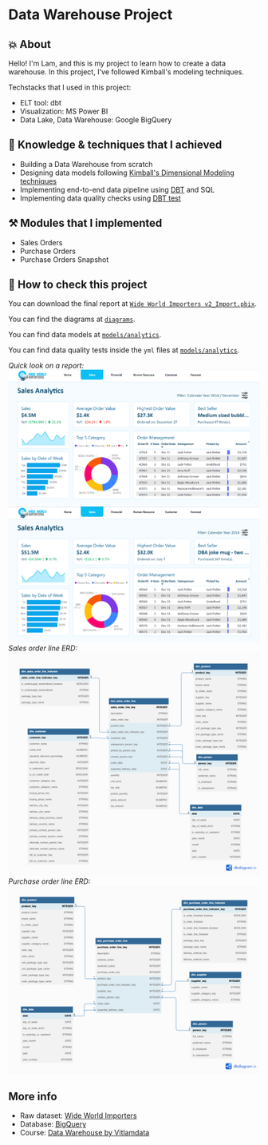 # Data Warehouse Project

## 💥 About

Hello! I'm Lam, and this is my project to learn how to create a data warehouse. In this project, I've followed Kimball's modeling techniques.

Techstacks that I used in this project:
- ELT tool: dbt
- Visualization: MS Power BI
- Data Lake, Data Warehouse: Google BigQuery

## 🎯 Knowledge & techniques that I achieved

- Building a Data Warehouse from scratch
- Designing data models following [Kimball's Dimensional Modeling techniques](https://www.goodreads.com/en/book/show/748203)
- Implementing end-to-end data pipeline using [DBT](https://www.getdbt.com/) and SQL
- Implementing data quality checks using [DBT test](https://docs.getdbt.com/docs/build/tests)

## ⚒️ Modules that I implemented

- Sales Orders
- Purchase Orders
- Purchase Orders Snapshot

## 🚀 How to check this project

You can download the final report at [`Wide World Importers v2_Import.pbix`](./pbix/Wide%20World%20Importers%20v2_Import.pbix).

You can find the diagrams at [`diagrams`](./diagrams).

You can find data models at [`models/analytics`](./models/analytics).

You can find data quality tests inside the `yml` files at [`models/analytics`](./models/analytics).

*Quick look on a report:*
![Sales order report1](./pbix/Backup/v2_preview_1.png)
![Sales order report2](./pbix/Backup/v2_preview_2.png)
*Sales order line ERD:*
![Sales order line ERD](./diagrams/diagram_sales_order_line.png)
*Purchase order line ERD:*
![Purchase order line ERD](./diagrams/diagram_purchase_order_line.png)

## More info
- Raw dataset: [Wide World Importers](https://learn.microsoft.com/en-us/sql/samples/wide-world-importers-what-is?view=sql-server-ver16)
- Database: [BigQuery](https://cloud.google.com/bigquery)
- Course: [Data Warehouse by Vitlamdata](https://vitlamdata.substack.com/p/khoa-hoc-xu-ly-du-lieu-cho-data-warehouse)
